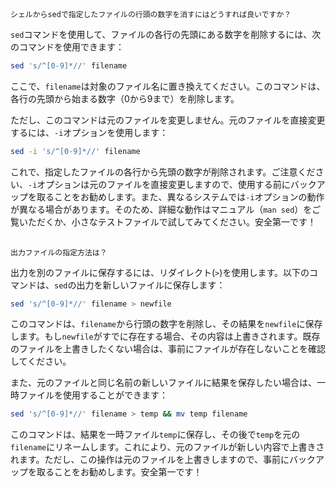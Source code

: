 ##

    シェルからsedで指定したファイルの行頭の数字を消すにはどうすれば良いですか？

`sed`コマンドを使用して、ファイルの各行の先頭にある数字を削除するには、次のコマンドを使用できます：

```bash
sed 's/^[0-9]*//' filename
```

ここで、`filename`は対象のファイル名に置き換えてください。このコマンドは、各行の先頭から始まる数字（0から9まで）を削除します。

ただし、このコマンドは元のファイルを変更しません。元のファイルを直接変更するには、`-i`オプションを使用します：

```bash
sed -i 's/^[0-9]*//' filename
```

これで、指定したファイルの各行から先頭の数字が削除されます。ご注意ください、`-i`オプションは元のファイルを直接変更しますので、使用する前にバックアップを取ることをお勧めします。また、異なるシステムでは`-i`オプションの動作が異なる場合があります。そのため、詳細な動作はマニュアル（`man sed`）をご覧いただくか、小さなテストファイルで試してみてください。安全第一です！

##

    出力ファイルの指定方法は？

出力を別のファイルに保存するには、リダイレクト(`>`)を使用します。以下のコマンドは、`sed`の出力を新しいファイルに保存します：

```bash
sed 's/^[0-9]*//' filename > newfile
```

このコマンドは、`filename`から行頭の数字を削除し、その結果を`newfile`に保存します。もし`newfile`がすでに存在する場合、その内容は上書きされます。既存のファイルを上書きしたくない場合は、事前にファイルが存在しないことを確認してください。

また、元のファイルと同じ名前の新しいファイルに結果を保存したい場合は、一時ファイルを使用することができます：

```bash
sed 's/^[0-9]*//' filename > temp && mv temp filename
```

このコマンドは、結果を一時ファイル`temp`に保存し、その後で`temp`を元の`filename`にリネームします。これにより、元のファイルが新しい内容で上書きされます。ただし、この操作は元のファイルを上書きしますので、事前にバックアップを取ることをお勧めします。安全第一です！
